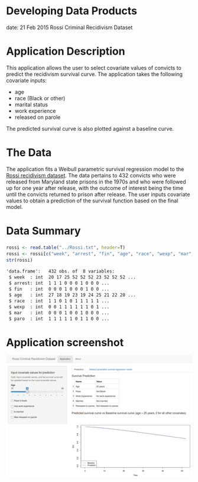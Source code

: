 Developing Data Products
========================================================
date: 21 Feb 2015
Rossi Criminal Recidivism Dataset

Application Description
========================================================
This application allows the user to select covariate values of convicts to predict the recidivism survival curve. The application takes the following covariate inputs:  
- age
- race (Black or other)
- marital status
- work experience
- released on parole
 
The predicted survival curve is also plotted against a baseline curve.

The Data
========================================================
The application fits a Weibull parametric survival regression model to the [Rossi recidivism dataset](http://artax.karlin.mff.cuni.cz/r-help/library/RcmdrPlugin.survival/html/Rossi.html). The data pertains to 432 convicts who were released from Maryland state prisons in the 1970s and who were followed up for one year after release, with the outcome of interest being the time until the convicts returned to prison after release. The user inputs covariate values to obtain a prediction of the survival function based on the final model.

Data Summary
========================================================


```r
rossi <- read.table("../Rossi.txt", header=T)
rossi <- rossi[c("week", "arrest", "fin", "age", "race", "wexp", "mar", "paro")] # only keep subset of variables
str(rossi)
```

```
'data.frame':	432 obs. of  8 variables:
 $ week  : int  20 17 25 52 52 52 23 52 52 52 ...
 $ arrest: int  1 1 1 0 0 0 1 0 0 0 ...
 $ fin   : int  0 0 0 1 0 0 0 1 0 0 ...
 $ age   : int  27 18 19 23 19 24 25 21 22 20 ...
 $ race  : int  1 1 0 1 0 1 1 1 1 1 ...
 $ wexp  : int  0 0 1 1 1 1 1 1 0 1 ...
 $ mar   : int  0 0 0 1 0 0 1 0 0 0 ...
 $ paro  : int  1 1 1 1 1 0 1 1 0 0 ...
```

Application screenshot
========================================================
![screenshot](screenshot.png)
